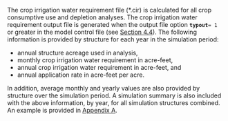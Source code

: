 The crop irrigation water requirement file (\*.cir) is calculated for all crop consumptive use and 
depletion analyses.  The crop irrigation water requirement output file is generated when the output 
file option **`typout`**`= 1` or greater in the model control file (see [Section 4.4](../InputDescription/44.md)).  The following 
information is provided by structure for each year in the simulation period:

* annual structure acreage used in analysis, 
* monthly crop irrigation water requirement in acre-feet, 
* annual crop irrigation water requirement in acre-feet, and 
* annual application rate in acre-feet per acre. 

In addition, average monthly and yearly values are also provided by structure over the 
simulation period.  A simulation summary is also included with the above information, 
by year, for all simulation structures combined.  An example is provided in [Appendix A](../AppendixA/A1.md). 